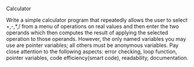Calculator

Write a simple calculator program that repeatedly allows the user to select +,-,*,/ from a menu of operations on real values and then enter the two operands which then computes the result of applying the selected operation to those operands. However, the only named variables you may use are pointer variables; all others must be anonymous variables. Pay close attention to the following aspects: error checking, loop function, pointer variables, code efficiency(smart code), readability, documentation.
